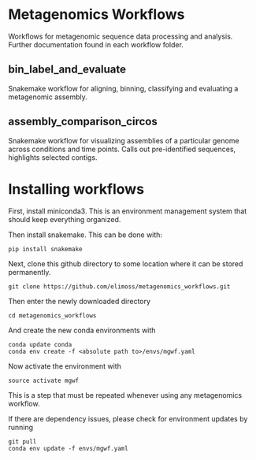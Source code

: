 # Metagenomics Workflows
Workflows for metagenomic sequence data processing and analysis.  Further documentation found in each workflow folder.

## bin_label_and_evaluate

Snakemake workflow for aligning, binning, classifying and evaluating a
metagenomic assembly.

## assembly_comparison_circos
Snakemake workflow for visualizing assemblies of a particular genome across conditions and time points.  Calls out pre-identified sequences, highlights selected contigs.



# Installing workflows

First, install miniconda3. This is an environment management system that should keep everything organized.

Then install snakemake.  This can be done with:

	pip install snakemake

Next, clone this github directory to some location where it can be stored permanently.

    git clone https://github.com/elimoss/metagenomics_workflows.git

Then enter the newly downloaded directory

    cd metagenomics_workflows

And create the new conda environments with

	conda update conda
	conda env create -f <absolute path to>/envs/mgwf.yaml

Now activate the environment with

    source activate mgwf

This is a step that must be repeated whenever using any metagenomics workflow.


If there are dependency issues, please check for environment updates by running

	git pull
	conda env update -f envs/mgwf.yaml
